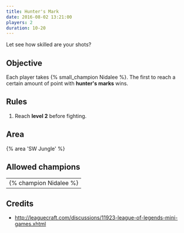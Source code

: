 ```yaml
---
title: Hunter's Mark
date: 2016-08-02 13:21:00
players: 2
duration: 10-20
---
```


Let see how skilled are your shots?

<!-- more -->

## Objective

Each player takes {% small_champion Nidalee %}. The first to reach a certain amount of point with **hunter's marks** wins.

## Rules

1. Reach **level 2** before fighting.

## Area

{% area 'SW Jungle' %}

## Allowed champions

|                        |
| ---------------------- |
| {% champion Nidalee %} |

## Credits

- http://leaguecraft.com/discussions/11923-league-of-legends-mini-games.xhtml
